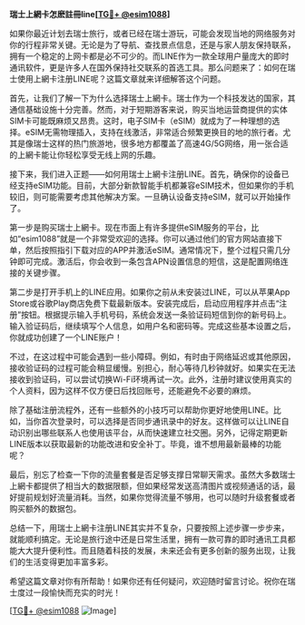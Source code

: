 **瑞士上網卡怎麽註冊line[[TG💪+ @esim1088](https://t.me/s/esim1088)]**

如果你最近计划去瑞士旅行，或者已经在瑞士游玩，可能会发现当地的网络服务对你的行程非常关键。无论是为了导航、查找景点信息，还是与家人朋友保持联系，拥有一个稳定的上网卡都是必不可少的。而LINE作为一款全球用户量庞大的即时通讯软件，更是许多人在国外保持社交联系的首选工具。那么问题来了：如何在瑞士使用上網卡注册LINE呢？这篇文章就来详细解答这个问题。

首先，让我们了解一下为什么选择瑞士上網卡。瑞士作为一个科技发达的国家，其通信基础设施十分完善。然而，对于短期游客来说，购买当地运营商提供的实体SIM卡可能既麻烦又昂贵。这时，电子SIM卡（eSIM）就成为了一种理想的选择。eSIM无需物理插入，支持在线激活，非常适合频繁更换目的地的旅行者。尤其是像瑞士这样的热门旅游地，很多地方都覆盖了高速4G/5G网络，用一张合适的上網卡能让你轻松享受无线上网的乐趣。

接下来，我们进入正题——如何用瑞士上網卡注册LINE。首先，确保你的设备已经支持eSIM功能。目前，大部分新款智能手机都兼容eSIM技术，但如果你的手机较旧，则可能需要考虑其他解决方案。一旦确认设备支持eSIM，就可以开始操作了。

第一步是购买瑞士上網卡。现在市面上有许多提供eSIM服务的平台，比如“esim1088”就是一个非常受欢迎的选择。你可以通过他们的官方网站直接下单，然后按照指引下载对应的APP并激活eSIM。通常情况下，整个过程只需几分钟即可完成。激活后，你会收到一条包含APN设置信息的短信，这是配置网络连接的关键步骤。

第二步是打开手机上的LINE应用。如果你之前从未安装过LINE，可以从苹果App Store或谷歌Play商店免费下载最新版本。安装完成后，启动应用程序并点击“注册”按钮。根据提示输入手机号码，系统会发送一条验证码短信到你的新号码上。输入验证码后，继续填写个人信息，如用户名和密码等。完成这些基本设置之后，你就成功创建了一个LINE账户！

不过，在这过程中可能会遇到一些小障碍。例如，有时由于网络延迟或其他原因，接收验证码的过程可能会稍显缓慢。别担心，耐心等待几秒钟就好。如果实在无法接收到验证码，可以尝试切换Wi-Fi环境再试一次。此外，注册时建议使用真实的个人资料，因为这样不仅方便日后找回账号，还能避免不必要的麻烦。

除了基础注册流程外，还有一些额外的小技巧可以帮助你更好地使用LINE。比如，当你首次登录时，可以选择是否同步通讯录中的好友。这样做可以让LINE自动识别出哪些联系人也使用该平台，从而快速建立社交圈。另外，记得定期更新LINE版本以获取最新的功能改进和安全补丁。毕竟，谁不想用最新最棒的功能呢？

最后，别忘了检查一下你的流量套餐是否足够支撑日常聊天需求。虽然大多数瑞士上網卡都提供了相当大的数据限额，但如果经常发送高清图片或视频通话的话，最好提前规划好流量消耗。当然，如果你觉得流量不够用，也可以随时升级套餐或者购买额外的数据包。

总结一下，用瑞士上網卡注册LINE其实并不复杂，只要按照上述步骤一步步来，就能顺利搞定。无论是旅行途中还是日常生活里，拥有一款可靠的即时通讯工具都能大大提升便利性。而且随着科技的发展，未来还会有更多创新的服务出现，让我们的生活变得更加丰富多彩。

希望这篇文章对你有所帮助！如果你还有任何疑问，欢迎随时留言讨论。祝你在瑞士度过一段愉快而充实的时光！

[[TG💪+ @esim1088](https://t.me/s/esim1088) ![Image](https://i.postimg.cc/4NQfJmqS/Snipaste-2025-05-13-00-14-12.png)]